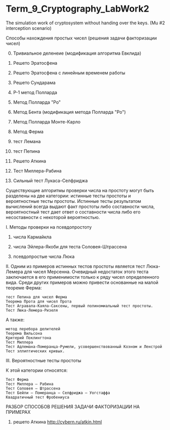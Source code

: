 # Term_9_Cryptography_LabWork2
The simulation work of cryptosystem without handing over the keys. (Mu #2 interception scenario)

Способы нахождения простых чисел (решения задачи факторизации чисел)

0) Тривиальное деленеие (модификация алгоритма Евклида)

1) Решето Эратосфена 

2) Решето Эратосфена с линейным временем работы

3) Решето Сундарама

4) Р-1 метод Полларда

5) Метод Полларда "Ро"

6) Метод Бента (модификация метода Полларда "Ро")

7) Метод Полларда Монте-Карло

8) Метод Ферма

9) тест Лемана

10) тест Пепина

11) Решето Аткина

12) Тест Миллера-Рабина

13) Сильный тест Лукаса-Селфриджа

Существующие алгоритмы проверки числа на простоту могут быть разделены на две категории: истинные тесты простоты и вероятностные тесты простоты. Истинные тесты результатом вычислений всегда выдают факт простоты либо составности числа, вероятностный тест дает ответ о составности числа либо его несоставности с некоторой вероятностью.

I. Методы проверки на псевдопростоту

  1) числа Кармайкла
  
  2) числа Эйлера-Якоби для теста Соловея-Штрассена
  
  3) псевдопростые числа Люка
  

II. Одним из примеров истинных тестов простоты является тест Люка-Лемера для чисел Мерсенна. Очевидный недостаток этого теста заключается в его применимости только к ряду чисел определенного вида. Среди других примеров можно привести основанные на малой теореме Ферма:

    тест Пепина для чисел Ферма
    Теорема Прота для чисел Прота
    Тест Агравала-Каяла-Саксены, первый полиномиальный тест простоты.
    Тест Люка-Лемера-Ризеля
    
А также:

    метод перебора делителей
    Теорема Вильсона
    Критерий Поклингтона
    Тест Миллера
    Тест Адлемана-Померанца-Румели, усовершенствованный Коэном и Ленстрой
    Тест эллиптических кривых.
    
III. Вероятностные тесты простоты

К этой категории относятся:

    Тест Ферма
    Тест Миллера — Рабина
    Тест Соловея — Штрассена
    Тест Бейли — Померанца — Селфриджа — Уогстаффа
    Квадратичный тест Фробениуса


РАЗБОР СПОСОБОВ РЕШЕНИЯ ЗАДАЧИ ФАКТОРИЗАЦИИ НА ПРИМЕРАХ
1) решето Аткина
  http://cybern.ru/atkin.html
  
